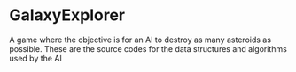 # GalaxyExplorer
A game where the objective is for an AI to destroy as many asteroids as possible.
These are the source codes for the data structures and algorithms used by the AI

